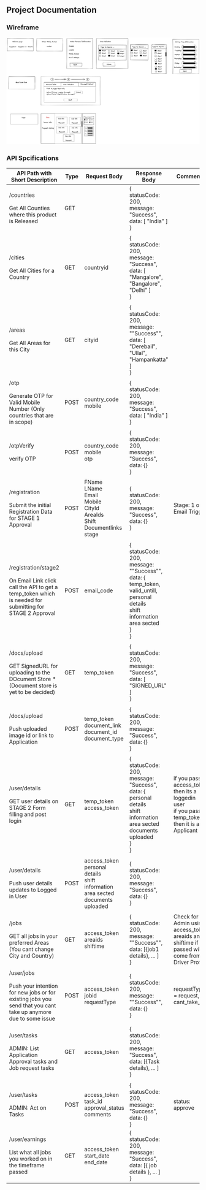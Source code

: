 ## Project Documentation

### Wireframe

![Wireframe](./public/PersonalProject.png)

### API Spcifications

| API Path with Short Description                                                                                                       | Type | Request Body                                                                                | Response Body                                                                                                                                                 | Comments                                                                                                |
| ------------------------------------------------------------------------------------------------------------------------------------- | ---- | ------------------------------------------------------------------------------------------- | ------------------------------------------------------------------------------------------------------------------------------------------------------------- | ------------------------------------------------------------------------------------------------------- |
| /countries<br><br>Get All Counties where this product is Released                                                                     | GET  |                                                                                             | {<br>statusCode: 200,<br>message: "Success",<br>data: \[ "India" \]<br>}                                                                                      |                                                                                                         |
|                                                                                                                                       |      |                                                                                             |                                                                                                                                                               |                                                                                                         |
| /cities<br><br>Get All Cities for a Country                                                                                           | GET  | countryid                                                                                   | {<br>statusCode: 200,<br>message: "Success",<br>data: \[ "Mangalore", "Bangalore", "Delhi" \]<br>}                                                            |                                                                                                         |
|                                                                                                                                       |      |                                                                                             |                                                                                                                                                               |                                                                                                         |
| /areas<br><br>Get All Areas for this City                                                                                             | GET  | cityid                                                                                      | {<br>statusCode: 200,<br>message: ""Success"",<br>data: \[ "Derebail", "Ullal", "Hampankatta" \]<br>}                                                         |                                                                                                         |
|                                                                                                                                       |      |                                                                                             |                                                                                                                                                               |                                                                                                         |
| /otp<br><br>Generate OTP for Valid Mobile Number (Only countries that are in scope)                                                   | POST | country\_code<br>mobile                                                                     | {<br>statusCode: 200,<br>message: "Success",<br>data: \[ "India" \]<br>}                                                                                      |                                                                                                         |
|                                                                                                                                       |      |                                                                                             |                                                                                                                                                               |                                                                                                         |
| /otpVerify<br><br>verify OTP                                                                                                          | POST | country\_code<br>mobile<br>otp                                                              | {<br>statusCode: 200,<br>message: "Success",<br>data: {}<br>}                                                                                                 |                                                                                                         |
|                                                                                                                                       |      |                                                                                             |                                                                                                                                                               |                                                                                                         |
| /registration<br><br>Submit the initial Registration Data for STAGE 1 Approval                                                        | POST | FName<br>LName<br>Email<br>Mobile<br>CityId<br>AreaIds<br>Shift<br>Documentlinks<br>stage   | {<br>statusCode: 200,<br>message: "Success",<br>data: {}<br>}                                                                                                 | Stage: 1 or 2<br>Email Trigger                                                                          |
|                                                                                                                                       |      |                                                                                             |                                                                                                                                                               |                                                                                                         |
| /registration/stage2<br><br>On Email Link click call the API to get a temp\_token which is needed for submitting for STAGE 2 Approval | POST | email\_code                                                                                 | {<br>statusCode: 200,<br>message: ""Success"",<br>data: {<br>temp\_token,<br>valid\_untill,<br>personal details<br>shift information<br>area sected<br>}<br>} |                                                                                                         |
|                                                                                                                                       |      |                                                                                             |                                                                                                                                                               |                                                                                                         |
| /docs/upload<br><br>GET SignedURL for uploading to the DOcument Store \* (Document store is yet to be decided)                        | GET  | temp\_token                                                                                 | {<br>statusCode: 200,<br>message: "Success",<br>data: \[ "SIGNED\_URL" \]<br>}<br>                                                                            |                                                                                                         |
|                                                                                                                                       |      |                                                                                             |                                                                                                                                                               |                                                                                                         |
| /docs/upload<br><br>Push uploaded image id or link to Application                                                                     | POST | temp\_token<br>document\_link<br>document\_id<br>document\_type                             | {<br>statusCode: 200,<br>message: "Success",<br>data: {}<br>}<br>                                                                                             |                                                                                                         |
|                                                                                                                                       |      |                                                                                             |                                                                                                                                                               |                                                                                                         |
| /user/details<br><br>GET user details on STAGE 2 Form filling and post login                                                          | GET  | temp\_token<br>access\_token                                                                | {<br>statusCode: 200,<br>message: "Success",<br>data: {<br>personal details<br>shift information<br>area sected<br>documents uploaded<br>}<br>}               | if you pass access\_token then its a loggedin user<br>if you pass temp\_token then it is an Applicant   |
|                                                                                                                                       |      |                                                                                             |                                                                                                                                                               |                                                                                                         |
| /user/details<br><br>Push user details updates to Logged in User                                                                      | POST | access\_token<br>personal details<br>shift information<br>area sected<br>documents uploaded | {<br>statusCode: 200,<br>message: "Success",<br>data: {}<br>}                                                                                                 |                                                                                                         |
|                                                                                                                                       |      |                                                                                             |                                                                                                                                                               |                                                                                                         |
| /jobs<br><br>GET all jobs in your preferred Areas<br>(You cant change City and Country)                                               | GET  | access\_token<br>areaids<br>shiftime                                                        | {<br>statusCode: 200,<br>message: ""Success"",<br>data: \[{job1 details}, ... \]<br>}                                                                         | Check for Admin using access\_token<br>areaids and shiftime if not passed will come from Driver Profile |
|                                                                                                                                       |      |                                                                                             |                                                                                                                                                               |                                                                                                         |
| /user/jobs<br><br>Push your intention for new jobs or for existing jobs you send that you cant take up anymore due to some issue      | POST | access\_token<br>jobid<br>requestType                                                       | {<br>statusCode: 200,<br>message: ""Success"",<br>data: {}<br>}                                                                                               | requestType = request, cant\_take\_up                                                                   |
|                                                                                                                                       |      |                                                                                             |                                                                                                                                                               |                                                                                                         |
| /user/tasks<br><br>ADMIN: List Application Approval tasks and Job request tasks                                                       | GET  | access\_token                                                                               | {<br>statusCode: 200,<br>message: "Success",<br>data: \[{Task details}, ... \]<br>}                                                                           |                                                                                                         |
|                                                                                                                                       |      |                                                                                             |                                                                                                                                                               |                                                                                                         |
| /user/tasks<br><br>ADMIN: Act on Tasks                                                                                                | POST | access\_token<br>task\_id<br>approval\_status<br>comments                                   | {<br>statusCode: 200,<br>message: "Success",<br>data: {}<br>}                                                                                                 | status: approve | reject                                                                                |
| /user/earnings<br><br>List what all jobs you worked on in the timeframe passed                                                        | GET  | access\_token<br>start\_date<br>end\_date                                                   | {<br>statusCode: 200,<br>message: "Success",<br>data: \[{ job details }, ... \]<br>}                                                                          |
